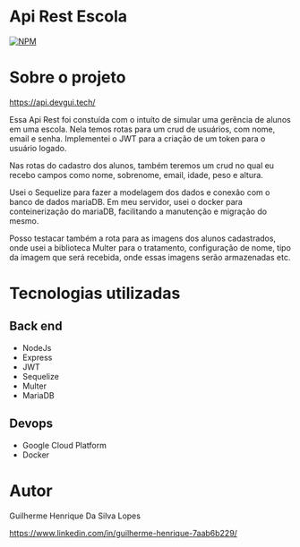 # Api Rest Escola
[![NPM](https://img.shields.io/npm/l/react)](https://github.com/GuilhermeHenrii/Api_Rest/blob/main/LICENSE)

# Sobre o projeto

https://api.devgui.tech/

Essa Api Rest foi constuída com o intuíto de simular uma gerência de alunos em uma escola. Nela temos rotas para um crud de usuários, com nome, email e senha. Implementei o JWT para a criação de um token para o usuário logado.

Nas rotas do cadastro dos alunos, também teremos um crud no qual eu recebo campos como nome, sobrenome, email, idade, peso e altura.

Usei o Sequelize para fazer a modelagem dos dados e conexão com o banco de dados mariaDB. Em meu servidor, usei o docker para conteinerização do mariaDB, facilitando a manutenção e migração do mesmo.

Posso testacar também a rota para as imagens dos alunos cadastrados, onde usei a biblioteca Multer para o tratamento, configuração de nome, tipo da imagem que será recebida, onde essas imagens serão armazenadas etc.


# Tecnologias utilizadas
## Back end
- NodeJs
- Express
- JWT
- Sequelize
- Multer
- MariaDB
## Devops
- Google Cloud Platform
- Docker

# Autor

Guilherme Henrique Da Silva Lopes

https://www.linkedin.com/in/guilherme-henrique-7aab6b229/
